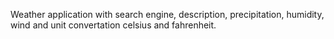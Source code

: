 Weather application with search engine, description, precipitation, humidity, wind and unit convertation celsius and fahrenheit.
